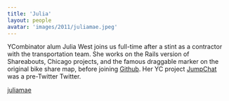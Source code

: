```yaml
---
title: 'Julia'
layout: people
avatar: 'images/2011/juliamae.jpeg'
---
```


YCombinator alum Julia West joins us full-time after a stint as a contractor with the transportation team. She works on the Rails version of Shareabouts, Chicago projects, and the famous draggable marker on the original bike share map, before joining <a href="https://github.com/">Github</a>. Her YC project <a href="http://thenextweb.com/insider/2012/07/29/10-y-combinator-startups-that-didnt-make-it-but-shouldve/">JumpChat</a> was a pre-Twitter Twitter.

<a href="https://github.com/juliamae"><span class="octicon octicon-mark-github"> juliamae</span></a> 
